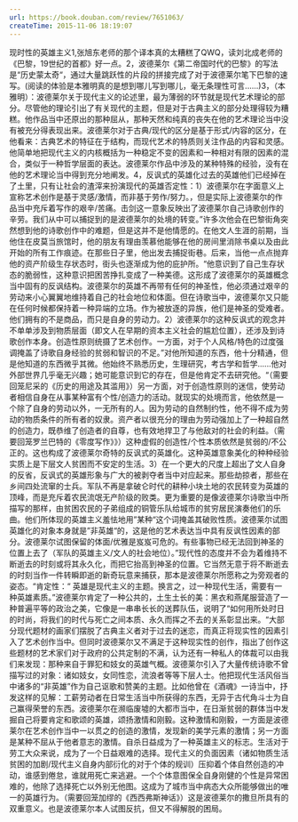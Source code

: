 ```yaml
---
url: https://book.douban.com/review/7651063/
createTime: 2015-11-06 18:19:07
---
```


现时性的英雄主义1,张旭东老师的那个译本真的太糟糕了QWQ，读刘北成老师的《巴黎，19世纪的首都》好一点。2，波德莱尔《第二帝国时代的巴黎》的写法是“历史蒙太奇“，通过大量跳跃性的片段的拼接完成了对于波德莱尔笔下巴黎的速写。(阅读的体验是本雅明真的是想到哪儿写到哪儿，毫无条理性可言......)3，（本雅明）：波德莱尔关于现代主义的论述里，最为薄弱的环节就是现代艺术理论的部分。尽管他的理论引出了有关现代的主题，但是对于古典主义的部分处理得较为糟糕。他作品当中还原出的那种屈从，那种天然和纯真的丧失在他的艺术理论当中没有被充分得表现出来。波德莱尔对于古典/现代的区分是基于形式/内容的区分，在他看来：古典艺术的特征在于结构，而现代艺术的特质则关注作品的内容和灵感。他简单地把现代主义的内核概括为一种稳定不变的因素和一种相对有限的因素的混合，类似于一种哲学层面的表达。波德莱尔作品中涉及的某种特殊的经验，没有在他的艺术理论当中得到充分地阐发。4，反讽式的英雄化过去的英雄他们已经掉在了土里，只有让社会的渣滓来扮演现代的英雄否定性：1）波德莱尔在字面意义上宣称艺术创作是基于灵感/激情，而非基于劳作/努力。，但是实际上波德莱尔的作品当中充斥着写作的艰辛/苦痛。击剑这一意象反映出了波德莱尔自己诗歌创作的辛劳。我们从中可以捕捉到的是波德莱尔的处境的转变。”许多次他会在巴黎街角突然想到他的诗歌创作中的难题，但是这并不是他情愿的。在他文人生涯的前期，当他住在皮莫当旅馆时，他的朋友有理由羡慕他能够在他的房间里消除书桌以及由此开始的所有工作痕迹。在那些日子里，他出发去捕捉街巷。后来，当他一点点抛弃他的资产阶级生存状态时，街头也逐渐成为他的庇护所。“他意识到了自己生存状态的脆弱性，这种意识把困苦挣扎变成了一种美德。这形成了波德莱尔的英雄概念当中固有的反讽结构。波德莱尔的英雄不再带有任何的神圣性，他必须通过艰辛的劳动来小心翼翼地维持着自己的社会地位和体面。但在诗歌当中，波德莱尔又只能在任何时候都保持着一种异端的立场。作为被放逐的异族，他们是神圣的受难者。他们拥有的不是商品，而只是自身的劳动力。2）波德莱尔的这种反讽式的观念并不单单涉及到物质层面（即文人在早期的资本主义社会的尴尬位置），还涉及到诗歌创作本身。创造性原则统摄了艺术创作。一方面，对于个人风格/特色的过度强调掩盖了诗歌自身经验的贫弱和智识的不足。”对他所知道的东西，他十分精通，但是他知道的东西微乎其微。他始终不熟悉历史，生理研究，考古学和哲学......他对外部世界几乎毫无兴趣；她可能意识到它的存在，但是他肯定不去研究他。“（需要回笼尼采的《历史的用途及其滥用》）另一方面，对于创造性原则的迷信，使劳动者相信自身在从事某种富有个性/创造力的活动。就现实的处境而言，他依然是一个除了自身的劳动以外，一无所有的人。因为劳动的自然制约性，他不得不成为劳动的物质条件的所有者的奴隶。资产者以很充分的理由为劳动强加上了一种超自然的创造力，既恭维了创造者的自尊，也有效地捍卫了与他敌对的社会的利益。（需要回笼罗兰巴特的《零度写作》》）这种虚假的创造性/个性本质依然是贫弱的/不公正的。这也构成了波德莱尔奇特的反讽式的英雄化。这种英雄意象美化的种种经验实质上是下层文人贫困而不安定的生活。3）在一个更大的尺度上超出了文人自身的反省，反讽式的英雄形象与广大的被剥夺者当中对应起来。那些劫掠者，那些在乡间四处流窜的士兵。军队不再是拿破仑时代的耕种小块土地的农民转变为英雄的顶峰，而是充斥着农民流氓无产阶级的败类。更为重要的是像波德莱尔诗歌当中所描写的那样，由贫困农民的子弟组成的铜管乐队给城市的贫穷居民演奏他们的乐曲。他们所体现的英雄主义羞怯地用”某种“这个词掩盖其破败性质。波德莱尔试图英雄化的对象本身就是”非英雄“的，这是他的艺术表达当中具有反讽性因素的部分。波德莱尔试图保留的体面/优雅是岌岌可危的。有些事物已经无法回到神圣的位置上去了（军队的英雄主义/文人的社会地位）。”现代性的态度并不会为着维持不断逝去的时刻或将其永久化，而把它抬高到神圣的位置。它当然无意于将不断逝去的时刻当作一件转瞬即逝的新奇玩意来捕获，那本是波德莱尔所愿称之为旁观者的姿态。“肯定性：“ 英雄是现代主义的主题。换言之，过一种现代生活，需要有一种英雄素质。”波德莱尔肯定了一种公共的，土生土长的美：黑衣和燕尾服营造了一种普遍平等的政治之美，它像是一串串长长的送葬队伍，说明了“如何用所处时日的时尚，将我们的时代与死亡之间本质、永久而挥之不去的关系彰显出来。“大部分现代题材的画家们摆脱了古典主义者对于过去的迷恋，而真正将现实性的因素引入了艺术创作当中。但同时波德莱尔又不满足于这种现实性的创作，指出了创作这些题材的艺术家们对于政府的公共定制的不满，认为还有一种私人的体裁可以由我们来发现：那种来自于罪犯和妓女的英雄气概。波德莱尔引入了大量传统诗歌不曾描写过的对象：诸如妓女，女同性恋，流浪者等等下层人士。他把现代生活风俗当中诸多的“非英雄”作为自己讴歌和赞美的主题。比如他曾在《酒魂》一诗当中，抒发这样的见解：工薪劳动者在日常生活当中所获得的东西，无异于古代角斗士为自己赢得荣誉的东西。波德莱尔在濒临废墟的大都市当中，在日渐贫弱的群体当中发掘自己将要肯定和歌颂的英雄，颂扬激情和刚毅。这种激情和刚毅，一方面是波德莱尔在艺术创作当中一以贯之的创造的激情，发现新的美学元素的激情；另一方面是某种不屈从于他者意志的激情。自杀日益成为了一种英雄主义的标志。生活对于劳工大众来说，成为了一个日益艰难的选择。现代主义的负面因素（诸如物质生活贫困的加剧/现代主义自身内部衍化的对于个体的规训）压抑着个体自然创造的冲动，谁感到倦怠，谁就用死亡来逃避。一个个体意图保全自身刚健的个性是异常困难的，他除了选择死亡以外别无他图。这成为了城市当中病态大众所能够做出的唯一的英雄行为。（需要回笼加缪的《西西弗斯神话》）这是波德莱尔的撒旦所具有的双重意义。也是波德莱尔本人试图反抗，但又不得解脱的困局。